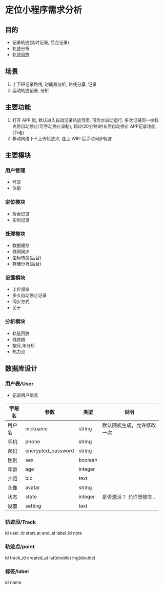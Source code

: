 #  定位小程序需求分析

## 目的

- 记录轨迹(实时记录, 后台记录)
- 轨迹分析
- 轨迹回放

## 场景

1. 上下班记录路线, 时间段分析, 路线分享, 记录
2. 运动轨迹记录, 分析

## 主要功能

1. 打开 APP 后, 默认进入自动记录轨迹页面, 可后台自动运行, 多次记录同一坐标点后自动停止(可手动停止录制), 超过(20分钟)时长后自动停止 APP记录功能(节电)
2. 移动网络下不上传轨迹点, 连上 WIFI 后手动同步轨迹

## 主要模块

### 用户管理

* 登录
* 注册

### 定位模块
* 后台记录
* 实时记录

### 处理模块
* 数据缓存
* 联网同步
* 坐标转换(后台)
* 存储分析(后台)

### 设置模块
* 上传频率
* 多久自动停止记录
* 同步方式
* 关于

### 分析模块
* 轨迹回放
* 线路图
* 按月,年分析
* 热力点

## 数据库设计

### 用户表/User

- 记录用户信息

| 字段名 | 参数 | 类型 | 说明 |
| ---- | ---- | ---- | ---- |
| 用户名 | nickname | string | 默认随机生成，允许修改一次 |
| 手机 | phone | string |  |
| 密码 | encrypted_password | string |  |
| 性别 | sex | boolean |  |
| 年龄 | age | integer |  |
| 介绍 | bio | text |  |
| 头像 | avatar | string |  |
| 状态 | state | integer | 是否激活？ 允许登陆等.. |
| 设置 | setting | text |  |


### 轨迹段/Track
id
user_id
start_at
end_at
label_id
note

### 轨迹点/point
id
track_id
created_at
lat(double)
lng(double)

### 标签/label
id
name
